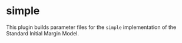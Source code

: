 # simple

This plugin builds parameter files for the `simple` implementation of the Standard Initial Margin Model.
